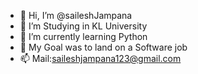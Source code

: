 - 👋 Hi, I’m @saileshJampana
- 👀 I’m Studying in KL University
- 🌱 I’m currently learning Python
- 💞️ My Goal was to land on a Software job
- 📫 Mail:saileshjampana123@gmail.com


